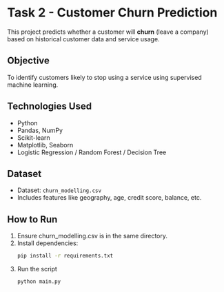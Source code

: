 # Task 2 - Customer Churn Prediction


This project predicts whether a customer will **churn** (leave a company) based on historical customer data and service usage.

##  Objective

To identify customers likely to stop using a service using supervised machine learning.

##  Technologies Used

- Python
- Pandas, NumPy
- Scikit-learn
- Matplotlib, Seaborn
- Logistic Regression / Random Forest / Decision Tree

##  Dataset

- Dataset: `churn_modelling.csv`
- Includes features like geography, age, credit score, balance, etc.

## How to Run

1. Ensure churn_modelling.csv is in the same directory.
2. Install dependencies:
   ```bash
   pip install -r requirements.txt
3. Run the script
   ```bash
   python main.py
